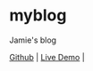# myblog

Jamie's blog

[Github](https://github.com/JamieChen007/myblog_html) | [Live Demo](https://jamiechen.netlify.app/) |
